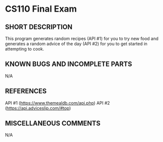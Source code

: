 # CS110 Final Exam 

## SHORT DESCRIPTION 

This program generates random recipes (API #1) for you to try new food and generates a random advice of the day (API #2) for you to get started in attempting to cook. 

## KNOWN BUGS AND INCOMPLETE PARTS

N/A

## REFERENCES

API #1 (https://www.themealdb.com/api.php)
API #2 (https://api.adviceslip.com/#top)

## MISCELLANEOUS COMMENTS 

N/A 